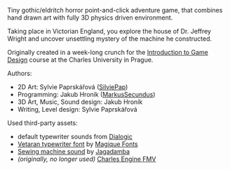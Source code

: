 
Tiny gothic/eldritch horror point-and-click adventure game, that combines hand drawn art with fully 3D physics driven environment.   
   
Taking place in Victorian England, you explore the house of Dr. Jeffrey Wright and uncover unsettling mystery of the machine he constructed.
   
Originally created in a week-long crunch for the [Introduction to Game Design](https://gamedev.cuni.cz/study/courses-history/courses-2023-2024/) course at the Charles University in Prague.

Authors:
 - 2D Art: Sylvie Paprskářová ([SilviePap](https://github.com/SilviePap))
 - Programming: Jakub Hroník ([MarkusSecundus](https://github.com/MarkusSecundus))
 - 3D Art, Music, Sound design: Jakub Hroník
 - Writing, Level design: Sylvie Paprskářová

Used third-party assets:
 - default typewriter sounds from [Dialogic](https://github.com/coppolaemilio/dialogic)
 - [Vetaran typewriter font](https://www.1001fonts.com/veteran-typewriter-font.html) by [Magique Fonts](https://www.1001fonts.com/users/magique/)
 - [Sewing machine sound](https://freesound.org/people/Jagadamba/sounds/257020/) by [Jagadamba](https://freesound.org/people/Jagadamba/)
 - *(originally, no longer used)* [Charles Engine FMV](https://charlesgames.net/charles-engine/)